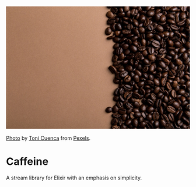 ![Coffee Beans w/ Boundary](./coffee.jpeg)

[Photo](https://www.pexels.com/photo/caffeine-coffee-coffee-beans-roasted-585750/) by [Toni Cuenca](https://www.pexels.com/u/ifreestock/) from [Pexels](https://www.pexels.com/).

# Caffeine

A stream library for Elixir with an emphasis on simplicity.
